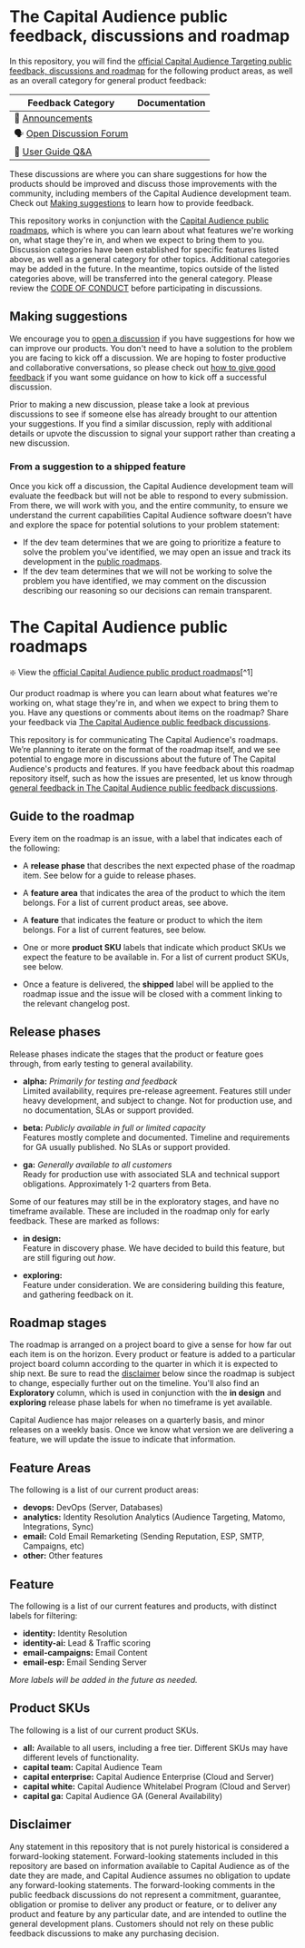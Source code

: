 # The Capital Audience public feedback, discussions and roadmap

In this repository, you will find the [official Capital Audience Targeting public feedback, discussions and roadmap](https://github.com/merchantprotocol/capital-audience-support) for the following product areas, as well as an overall category for general product feedback:

| **Feedback Category** | **Documentation** 	|
|---	|---	|
| 📣  [Announcements](https://github.com/merchantprotocol/capital-audience-support/discussions/categories/announcements) |  |
| 🗣️  [Open Discussion Forum](https://github.com/merchantprotocol/capital-audience-support/discussions/categories/discussions)  	|  	|
| 🙏  [User Guide Q&A](https://github.com/merchantprotocol/capital-audience-support/discussions/categories/user-guide-q-a) |  |

These discussions are where you can share suggestions for how the products should be improved and discuss those improvements with the community, including members of the Capital Audience development team. Check out [Making suggestions](#making-suggestions) to learn how to provide feedback.

This repository works in conjunction with the [Capital Audience public roadmaps](https://github.com/merchantprotocol/capital-audience-support/projects?type=beta), which is where you can learn about what features we're working on, what stage they're in, and when we expect to bring them to you. Discussion categories have been established for specific features listed above, as well as a general category for other topics. Additional categories may be added in the future. In the meantime, topics outside of the listed categories above, will be transferred into the general category. Please review the [CODE OF CONDUCT](CODE_OF_CONDUCT.md) before participating in discussions.

## Making suggestions

We encourage you to [open a discussion](https://github.com/merchantprotocol/capital-audience-support/discussions/) if you have suggestions for how we can improve our products. You don't need to have a solution to the problem you are facing to kick off a discussion. We are hoping to foster productive and collaborative conversations, so please check out [how to give good feedback](https://github.com/merchantprotocol/capital-audience-support/discussions/3) if you want some guidance on how to kick off a successful discussion.

Prior to making a new discussion, please take a look at previous discussions to see if someone else has already brought to our attention your suggestions. If you find a similar discussion, reply with additional details or upvote the discussion to signal your support rather than creating a new discussion.

### From a suggestion to a shipped feature

Once you kick off a discussion, the Capital Audience development team will evaluate the feedback but will not be able to respond to every submission. From there, we will work with you, and the entire community, to ensure we understand the current capabilities Capital Audience software doesn’t have and explore the space for potential solutions to your problem statement:

- If the dev team determines that we are going to prioritize a feature to solve the problem you've identified, we may open an issue and track its development in the [public roadmaps](https://github.com/merchantprotocol/capital-audience-support/projects?type=beta).
- If the dev team determines that we will not be working to solve the problem you have identified, we may comment on the discussion describing our reasoning so our decisions can remain transparent.

# The Capital Audience public roadmaps

:sparkle: View the [official Capital Audience public product roadmaps](https://github.com/merchantprotocol/capital-audience-support/projects?type=beta)[^1]

Our product roadmap is where you can learn about what features we're working on, what stage they're in, and when we expect to bring them to you. Have any questions or comments about items on the roadmap? Share your feedback via [The Capital Audience public feedback discussions](https://github.com/merchantprotocol/capital-audience-support/discussions). 

This repository is for communicating The Capital Audience's roadmaps. We’re planning to iterate on the format of the roadmap itself, and we see potential to engage more in discussions about the future of The Capital Audience's products and features. If you have feedback about this roadmap repository itself, such as how the issues are presented, let us know through [general feedback in The Capital Audience public feedback discussions](https://github.com/merchantprotocol/capital-audience-support/discussions/categories/open-discussion-forum).

## Guide to the roadmap

Every item on the roadmap is an issue, with a label that indicates each of the following:

- A **release phase** that describes the next expected phase of the roadmap item. See below for a guide to release phases. 

- A **feature area** that indicates the area of the product to which the item belongs. For a list of current product areas, see above.

- A **feature** that indicates the feature or product to which the item belongs. For a list of current features, see below. 

- One or more **product SKU** labels that indicate which product SKUs we expect the feature to be available in. For a list of current product SKUs, see below.

- Once a feature is delivered, the **shipped** label will be applied to the roadmap issue and the issue will be closed with a comment linking to the relevant changelog post.

## Release phases

Release phases indicate the stages that the product or feature goes through, from early testing to general availability.

- **alpha:** *Primarily for testing and feedback*\
Limited availability, requires pre-release agreement. Features still under heavy development, and subject to change. Not for production use, and no documentation, SLAs or support provided.

- **beta:** *Publicly available in full or limited capacity*\
Features mostly complete and documented. Timeline and requirements for GA usually published. No SLAs or support provided.

- **ga:** *Generally available to all customers*\
Ready for production use with associated SLA and technical support obligations. Approximately 1-2 quarters from Beta.

Some of our features may still be in the exploratory stages, and have no timeframe available. These are included in the roadmap only for early feedback. These are marked as follows: 

- **in design:**\
Feature in discovery phase. We have decided to build this feature, but are still figuring out _how_.

- **exploring:**\
Feature under consideration. We are considering building this feature, and gathering feedback on it.

## Roadmap stages

The roadmap is arranged on a project board to give a sense for how far out each item is on the horizon. Every product or feature is added to a particular project board column according to the quarter in which it is expected to ship next. Be sure to read the [disclaimer](#disclaimer) below since the roadmap is subject to change, especially further out on the timeline.  You'll also find an **Exploratory** column, which is used in conjunction with the **in design** and **exploring** release phase labels for when no timeframe is yet available.

Capital Audience has major releases on a quarterly basis, and minor releases on a weekly basis. Once we know what version we are delivering a feature, we will update the issue to indicate that information.

## Feature Areas

The following is a list of our current product areas:

- **devops:** DevOps (Server, Databases)
- **analytics:** Identity Resolution Analytics (Audience Targeting, Matomo, Integrations, Sync)
- **email:** Cold Email Remarketing (Sending Reputation, ESP, SMTP, Campaigns, etc)
- **other:** Other features

## Feature

The following is a list of our current features and products, with distinct labels for filtering:

- **identity:** Identity Resolution
- **identity-ai:** Lead & Traffic scoring
- **email-campaigns:** Email Content
- **email-esp:** Email Sending Server

_More labels will be added in the future as needed._

## Product SKUs 

The following is a list of our current product SKUs. 

- **all:** Available to all users, including a free tier. Different SKUs may have different levels of functionality.
- **capital team:** Capital Audience Team
- **capital enterprise:** Capital Audience Enterprise (Cloud and Server)
- **capital white:** Capital Audience Whitelabel Program (Cloud and Server)
- **capital ga:** Capital Audience GA (General Availability)

## Disclaimer

Any statement in this repository that is not purely historical is considered a forward-looking statement. Forward-looking statements included in this repository are based on information available to Capital Audience as of the date they are made, and Capital Audience assumes no obligation to update any forward-looking statements. The forward-looking comments in the public feedback discussions do not represent a commitment, guarantee, obligation or promise to deliver any product or feature, or to deliver any product and feature by any particular date, and are intended to outline the general development plans. Customers should not rely on these public feedback discussions to make any purchasing decision.
